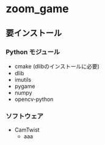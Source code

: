 # zoom_game

## 要インストール
### Python モジュール
- cmake (dlibのインストールに必要)
- dlib
- imutils
- pygame
- numpy
- opencv-python

### ソフトウェア
- CamTwist
  - aaa
